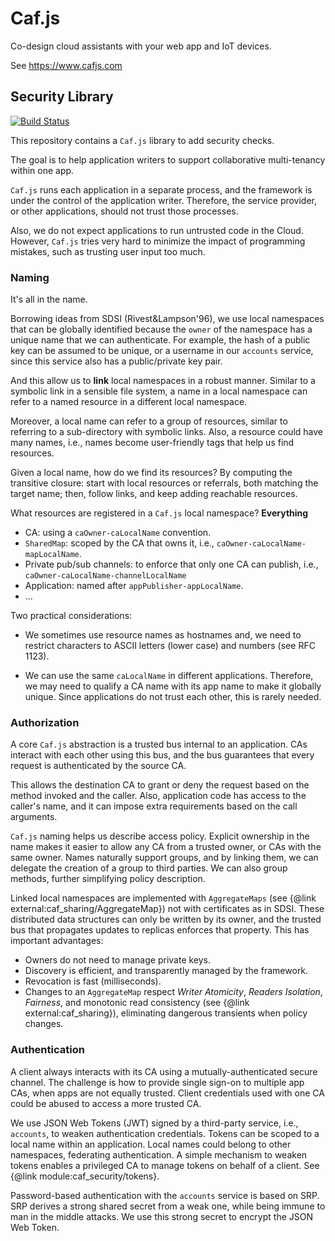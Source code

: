 # Caf.js

Co-design cloud assistants with your web app and IoT devices.

See https://www.cafjs.com

## Security Library
[![Build Status](https://travis-ci.org/cafjs/caf_security.svg?branch=master)](https://travis-ci.org/cafjs/caf_security)

This repository contains a `Caf.js` library to add security checks.

The goal is to help application writers to support collaborative multi-tenancy within one app.

`Caf.js` runs each application in a separate process, and the framework is under the control of the application writer. Therefore, the service provider, or other applications, should not trust those processes.

Also, we do not expect applications to run untrusted code in the Cloud. However, `Caf.js` tries very hard to minimize the impact of programming mistakes, such as trusting user input too much.

### Naming

It's all in the name.

Borrowing ideas from SDSI (Rivest&Lampson'96), we use local namespaces that can be globally identified because the `owner` of the namespace has a unique name that we can authenticate. For example, the hash of a public key can be assumed to be unique, or a username in our `accounts` service, since this service also has a public/private key pair.

And this allow us to **link** local namespaces in a robust manner. Similar to a symbolic link in a sensible file system, a name in a local namespace can refer to a named resource in a different local namespace.

Moreover, a local name can refer to a group of resources, similar to referring to a sub-directory with symbolic links. Also, a resource could have many names, i.e., names become user-friendly tags that help us find resources.

Given a local name, how do we find its resources? By computing the transitive closure: start with local resources or referrals, both matching the target name; then, follow links, and keep adding reachable resources.

What resources are registered in a `Caf.js` local namespace? **Everything**

* CA:  using a  `caOwner-caLocalName` convention.
* `SharedMap`: scoped by the CA that owns it, i.e.,
`caOwner-caLocalName-mapLocalName`.
* Private pub/sub channels: to enforce that only one CA can publish, i.e.,  `caOwner-caLocalName-channelLocalName`
* Application: named after `appPublisher-appLocalName`.
* ...

Two practical considerations:

* We sometimes use resource names as hostnames and, we need to
restrict characters to ASCII letters (lower case) and numbers (see RFC 1123).

* We can use the same `caLocalName` in different applications. Therefore, we
may need to qualify a CA name with its app name to make it globally unique. Since applications do not trust each other, this is rarely needed.

### Authorization

A core `Caf.js` abstraction is a trusted bus internal to an application. CAs interact with each other using this bus, and the bus guarantees that every request is authenticated by the source CA.

This allows the destination CA to grant or deny the request based on the method invoked and the caller. Also, application code has access to the caller's name, and it can impose extra requirements based on the call arguments.

`Caf.js` naming helps us describe access policy. Explicit ownership in the name makes it easier to allow any CA from a trusted owner, or CAs with the same owner. Names naturally support groups, and by linking them, we can delegate the creation of a group to third parties. We can also group methods, further simplifying policy description.

Linked local namespaces are implemented with `AggregateMaps` (see {@link external:caf_sharing/AggregateMap}) not with certificates as in SDSI. These distributed data structures can only be written by its owner, and the trusted bus that propagates updates to replicas enforces that property. This has important advantages:

* Owners do not need to manage private keys.
* Discovery is efficient, and transparently managed by the framework.
* Revocation is fast (milliseconds).
* Changes to an `AggregateMap` respect *Writer Atomicity*, *Readers Isolation*, *Fairness*, and monotonic read consistency (see {@link external:caf_sharing}), eliminating dangerous transients when policy changes.

### Authentication

A client always interacts with its CA using a mutually-authenticated secure channel. The challenge is how to provide single sign-on to multiple app CAs, when apps are not equally trusted. Client credentials used with one CA could be abused to access a more trusted CA.

We use JSON Web Tokens (JWT) signed by a third-party service, i.e., `accounts`,
to weaken authentication credentials. Tokens can be scoped to a local name within an application. Local names could belong to other namespaces, federating authentication. A simple mechanism to weaken tokens enables a privileged CA to manage tokens on behalf of a client. See {@link module:caf_security/tokens}.

Password-based authentication with the `accounts` service is based on SRP. SRP derives a strong shared secret from a weak one, while being immune to man in the middle attacks. We use this strong secret to encrypt the JSON Web Token.
